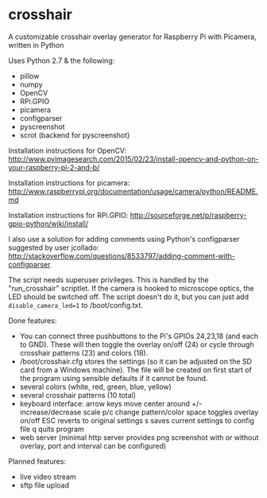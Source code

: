# crosshair
A customizable crosshair overlay generator for Raspberry Pi with Picamera, written in Python

Uses Python 2.7 & the following:
- pillow
- numpy
- OpenCV
- RPi.GPIO
- picamera
- configparser
- pyscreenshot
- scrot (backend for pyscreenshot)

Installation instructions for OpenCV: http://www.pyimagesearch.com/2015/02/23/install-opencv-and-python-on-your-raspberry-pi-2-and-b/

Installation instructions for picamera:
http://www.raspberrypi.org/documentation/usage/camera/python/README.md

Installation instructions for RPi.GPIO:
http://sourceforge.net/p/raspberry-gpio-python/wiki/install/

I also use a solution for adding comments using Python's configparser suggested by user jcollado:
http://stackoverflow.com/questions/8533797/adding-comment-with-configparser

The script needs superuser privileges. This is handled by the "run_crosshair" scriptlet.
If the camera is hooked to microscope optics, the LED should be switched off. The script doesn't do it, but you can just add `disable_camera_led=1` to /boot/config.txt. 

Done features:
- You can connect three pushbuttons to the Pi's GPIOs 24,23,18 (and each to GND). These will then toggle the overlay on/off (24) or cycle through crosshair patterns (23) and colors (18).
- /boot/crosshair.cfg stores the settings (so it can be adjusted on the SD card from a Windows machine).
The file will be created on first start of the program using sensible defaults if it cannot be found.
- several colors (white, red, green, blue, yellow)
- several crosshair patterns (10 total)
- keyboard interface:
      arrow keys move center around
      +/- increase/decrease scale
      p/c change pattern/color
      space toggles overlay on/off
      ESC reverts to original settings
      s saves current settings to config file
      q quits program
- web server (minimal http server provides png screenshot with or without overlay, port and interval can be configured)

Planned features:
- live video stream
- sftp file upload
